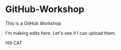 # GitHub-Workshop
This is a GitHub Workshop

I'm making edits here. Let's see if I can upload them. 


HIII CAT
